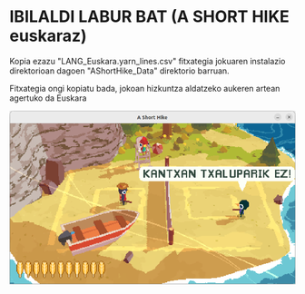 # IBILALDI LABUR BAT (A SHORT HIKE euskaraz)

Kopia ezazu "LANG_Euskara.yarn_lines.csv" fitxategia jokuaren instalazio direktorioan dagoen "AShortHike_Data" direktorio barruan.

Fitxategia ongi kopiatu bada, jokoan hizkuntza aldatzeko aukeren artean agertuko da Euskara

![](txaluparik_ez.png)